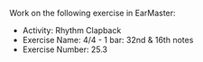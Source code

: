 Work on the following exercise in EarMaster:
- Activity: Rhythm Clapback
- Exercise Name: 4/4 - 1 bar: 32nd & 16th notes
- Exercise Number: 25.3
